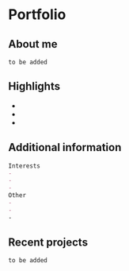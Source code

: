 # Portfolio

## About me
```
to be added
```
## Highlights
- 
- 
- 
## Additional information

```markdown
Interests
- 
- 
- 
Other
- 
- 
-
```
## Recent projects
```
to be added
```

